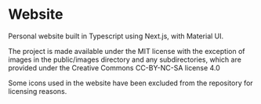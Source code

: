 # Website
Personal website built in Typescript using Next.js, with Material UI.

The project is made available under the MIT license with the exception of images in the
public/images directory and any subdirectories, which are provided under the Creative
Commons CC-BY-NC-SA license 4.0

Some icons used in the website have been excluded from the repository for licensing reasons. 
